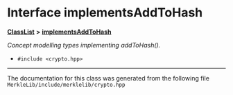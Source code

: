 

# Interface implementsAddToHash



[**ClassList**](annotated.md) **>** [**implementsAddToHash**](interfaceimplements_add_to_hash.md)



_Concept modelling types implementing addToHash()._ 

* `#include <crypto.hpp>`


































































------------------------------
The documentation for this class was generated from the following file `MerkleLib/include/merklelib/crypto.hpp`


